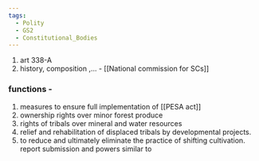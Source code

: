 ```yaml
---
tags:
  - Polity
  - GS2
  - Constitutional_Bodies
---
```

1. art 338-A
2. history, composition ,... - [[National commission for SCs]]
### functions - 
1. measures to ensure full implementation of [[PESA act]]
2. ownership rights over minor forest produce
3. rights of tribals over mineral and water resources
4. relief and rehabilitation of displaced tribals by developmental projects.
5. to reduce and ultimately eliminate the practice of shifting cultivation.
report submission and powers similar to 
